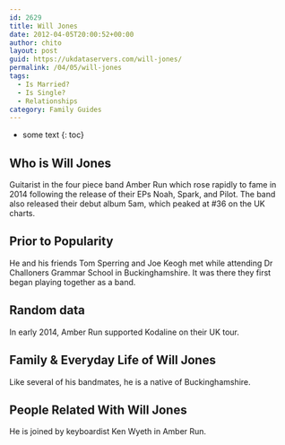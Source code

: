 ```yaml
---
id: 2629
title: Will Jones
date: 2012-04-05T20:00:52+00:00
author: chito
layout: post
guid: https://ukdataservers.com/will-jones/
permalink: /04/05/will-jones
tags:
  - Is Married?
  - Is Single?
  - Relationships
category: Family Guides
---
```


* some text
{: toc}
          
          
## Who is  Will Jones
                  
                  
                  
Guitarist in the four piece band Amber Run which rose rapidly to fame in 2014 following the release of their EPs Noah, Spark, and Pilot. The band also released their debut album 5am, which peaked at #36 on the UK charts.
                  
                
                
                
## Prior to Popularity 
                  
                  
                  
He and his friends Tom Sperring and Joe Keogh met while attending Dr Challoners Grammar School in Buckinghamshire. It was there they first began playing together as a band.
                  
                
                
                
## Random data 
                  
                  
                  
In early 2014, Amber Run supported Kodaline on their UK tour.
                  
                
                
                
## Family & Everyday Life of Will Jones
                  
                  
                  
Like several of his bandmates, he is a native of Buckinghamshire.
                  
                
                
                
## People Related With  Will Jones
                  
                  
                  
He is joined by keyboardist Ken Wyeth in Amber Run.
                  
                
              
            
          
          
          
    
    
  
